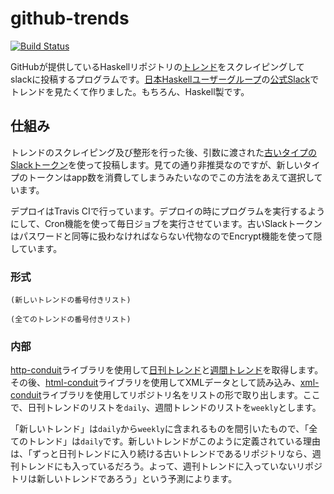 # github-trends

[![Build Status](https://travis-ci.org/Hexirp/github-trends.svg?branch=master)](https://travis-ci.org/Hexirp/github-trends)

GitHubが提供しているHaskellリポジトリの[トレンド](https://github.com/trending/haskell)をスクレイピングしてslackに投稿するプログラムです。[日本Haskellユーザーグループ](https://haskell.jp)の[公式Slack](https://haskell-jp.slack.com/)でトレンドを見たくて作りました。もちろん、Haskell製です。

## 仕組み

トレンドのスクレイピング及び整形を行った後、引数に渡された[古いタイプのSlackトークン](https://api.slack.com/custom-integrations/legacy-tokens)を使って投稿します。見ての通り非推奨なのですが、新しいタイプのトークンはapp数を消費してしまうみたいなのでこの方法をあえて選択しています。

デプロイはTravis CIで行っています。デプロイの時にプログラムを実行するようにして、Cron機能を使って毎日ジョブを実行させています。古いSlackトークンはパスワードと同等に扱わなければならない代物なのでEncrypt機能を使って隠しています。

### 形式

```
(新しいトレンドの番号付きリスト)

(全てのトレンドの番号付きリスト)
```

### 内部

[http-conduit](https://hackage.haskell.org/package/http-conduit)ライブラリを使用して[日刊トレンド](https://github.com/trending/haskell?since=daily)と[週間トレンド](https://github.com/trending/haskell?since=weekly)を取得します。その後、[html-conduit](https://hackage.haskell.org/package/html-conduit)ライブラリを使用してXMLデータとして読み込み、[xml-conduit](https://hackage.haskell.org/package/xml-conduit)ライブラリを使用してリポジトリ名をリストの形で取り出します。ここで、日刊トレンドのリストを`daily`、週間トレンドのリストを`weekly`とします。

「新しいトレンド」は`daily`から`weekly`に含まれるものを間引いたもので、「全てのトレンド」は`daily`です。新しいトレンドがこのように定義されている理由は、「ずっと日刊トレンドに入り続ける古いトレンドであるリポジトリなら、週刊トレンドにも入っているだろう。よって、週刊トレンドに入っていないリポジトリは新しいトレンドであろう」という予測によります。
